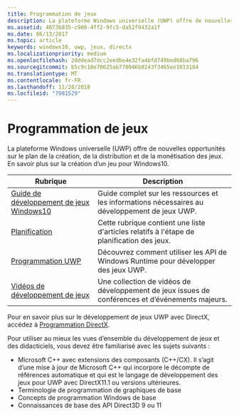 ```yaml
---
title: Programmation de jeux
description: La plateforme Windows universelle (UWP) offre de nouvelles opportunités sur le plan de la création, de la distribution et de la monétisation des jeux. Découvrez comment créer un jeu ou porter un jeu existant.
ms.assetid: 4073b835-c900-4ff2-9fc5-da52f9432a1f
ms.date: 06/13/2017
ms.topic: article
keywords: windows10, uwp, jeux, directx
ms.localizationpriority: medium
ms.openlocfilehash: 2dddead7dcc2eedbe4e32fa4bfd749bed60ba796
ms.sourcegitcommit: b5c9c18e70625ab770946b8243f3465ee1013184
ms.translationtype: MT
ms.contentlocale: fr-FR
ms.lasthandoff: 11/28/2018
ms.locfileid: "7981529"
---
```

# <a name="game-programming"></a>Programmation de jeux

La plateforme Windows universelle (UWP) offre de nouvelles opportunités sur le plan de la création, de la distribution et de la monétisation des jeux. En savoir plus sur la création d’un jeu pour Windows10.

| Rubrique | Description |
|---------------------------------------------------------------------------------------------------------------------------------------------------|-------------------------------------------------------------------------------------------------------------------------------------------------------------------------------------------------------------------------------------------------------------------------------------------------------------------------------------------------------------------------------------------------------------------------------------------------------------------------------|
| [Guide de développement de jeux Windows10](e2e.md) | Guide complet sur les ressources et les informations nécessaires au développement de jeux UWP. |
| [Planification](planning.md) | Cette rubrique contient une liste d'articles relatifs à l'étape de planification des jeux. |
| [Programmation UWP](uwp-programming.md) | Découvrez comment utiliser les API de Windows Runtime pour développer des jeux UWP. |
| [Vidéos de développement de jeux](game-development-videos.md) | Une collection de vidéos de développement de jeux issues de conférences et d’événements majeurs. |

Pour en savoir plus sur le développement de jeux UWP avec DirectX, accédez à [Programmation DirectX](directx-programming.md).

Pour utiliser au mieux les vues d’ensemble du développement de jeux et des didacticiels, vous devez être familiarisé avec les sujets suivants :

-   Microsoft C++ avec extensions des composants (C++/CX). Il s’agit d’une mise à jour de Microsoft C++ qui incorpore le décompte de références automatique et qui est le langage de développement des jeux pour UWP avec DirectX11.1 ou versions ultérieures.
-   Terminologie de programmation de graphiques de base
-   Concepts de programmation Windows de base
-   Connaissances de base des API Direct3D 9 ou 11

 

 




